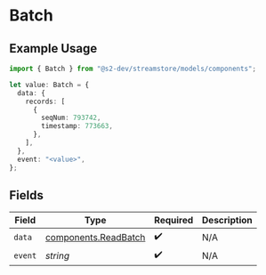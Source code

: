 # Batch

## Example Usage

```typescript
import { Batch } from "@s2-dev/streamstore/models/components";

let value: Batch = {
  data: {
    records: [
      {
        seqNum: 793742,
        timestamp: 773663,
      },
    ],
  },
  event: "<value>",
};
```

## Fields

| Field                                                        | Type                                                         | Required                                                     | Description                                                  |
| ------------------------------------------------------------ | ------------------------------------------------------------ | ------------------------------------------------------------ | ------------------------------------------------------------ |
| `data`                                                       | [components.ReadBatch](../../models/components/readbatch.md) | :heavy_check_mark:                                           | N/A                                                          |
| `event`                                                      | *string*                                                     | :heavy_check_mark:                                           | N/A                                                          |